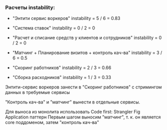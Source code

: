 ### Расчеты instability:

- "Энтити сервис воркеров" instability =  5 / 6 = 0.83

- "Система ставок" instability =  0 / 2 = 0

- "Расчет и списание средств у клиентов и сотрудников" instability =  0 / 2 = 0

- "Матчинг + Планирование визитов + контроль кач-ва" instability = 3 / 6 = 0.5

- "Скоринг работников" instability = 2 / 3 = 0.66

- "Сборка расходников" instability = 1 / 3 = 0.33

Энтити-сервис воркеров занести в "Скоринг работников" с стримингом данных в требуемые сервисы

"Контроль кач-ва" и "матчинг" вынести в отдельные сервисы.

Для выноса из монолита использовать Code first: Strangler Fig Application паттерн
Первым шагом выносим "матчинг", т. к. он является core поддоменом, затем "контроль кач-ва"
